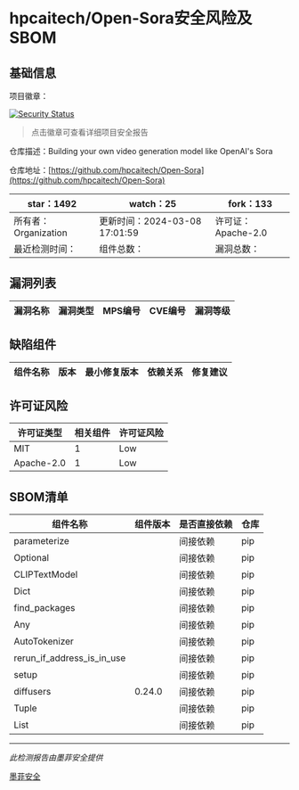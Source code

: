 # hpcaitech/Open-Sora安全风险及SBOM

## 基础信息

项目徽章：

[![Security Status](https://www.murphysec.com/platform3/v31/badge/1766176024320024576.svg)](https://www.murphysec.com/console/report/1765447723658428416/1766176024320024576)

> 点击徽章可查看详细项目安全报告

仓库描述：Building your own video generation model like OpenAI's Sora

仓库地址：[https://github.com/hpcaitech/Open-Sora](https://github.com/hpcaitech/Open-Sora)

| star：1492 | watch：25 | fork：133 |
| ----------- | -------------- | ------------ |
| 所有者：Organization | 更新时间：2024-03-08 17:01:59 | 许可证：Apache-2.0 |
| 最近检测时间： | 组件总数： | 漏洞总数： |




## 漏洞列表

| 漏洞名称 | 漏洞类型 | MPS编号 | CVE编号 | 漏洞等级 |
| ------- | ------ | ------- | ------ | ----- |





## 缺陷组件

| 组件名称 | 版本 | 最小修复版本 | 依赖关系 | 修复建议 |
| -------- | ---- | ------------ | -------- | -------- |





## 许可证风险

| 许可证类型 | 相关组件 | 许可证风险 |
| ---------- | -------- | ---------- |
|MIT|1|Low|
|Apache-2.0|1|Low|




## SBOM清单

| 组件名称 | 组件版本 | 是否直接依赖 | 仓库 |
| -------- | -------- | ------------ | ---- |
|parameterize||间接依赖|pip|
|Optional||间接依赖|pip|
|CLIPTextModel||间接依赖|pip|
|Dict||间接依赖|pip|
|find_packages||间接依赖|pip|
|Any||间接依赖|pip|
|AutoTokenizer||间接依赖|pip|
|rerun_if_address_is_in_use||间接依赖|pip|
|setup||间接依赖|pip|
|diffusers|0.24.0|间接依赖|pip|
|Tuple||间接依赖|pip|
|List||间接依赖|pip|


------

*此检测报告由墨菲安全提供*

[墨菲安全](www.murphysec.com)